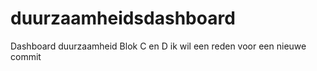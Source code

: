 # duurzaamheidsdashboard
Dashboard duurzaamheid Blok C en D
ik wil een reden voor een nieuwe commit

